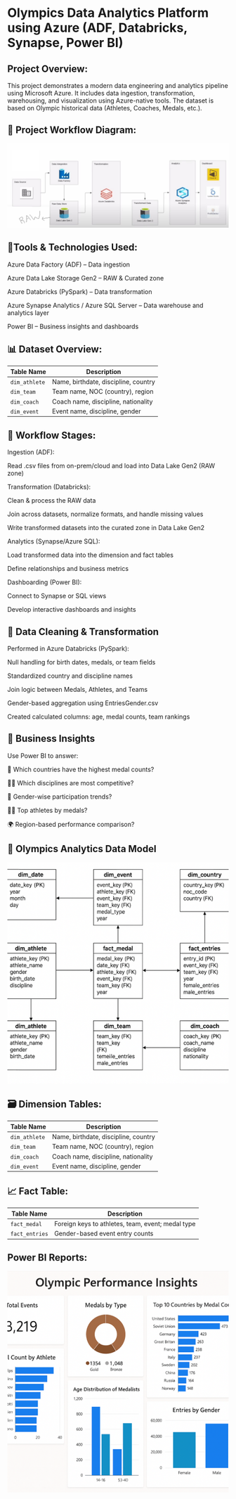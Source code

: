 # Olympics Data Analytics Platform using Azure (ADF, Databricks, Synapse, Power BI)

## Project Overview:

This project demonstrates a modern data engineering and analytics pipeline using Microsoft Azure. It includes data ingestion, transformation, warehousing, and visualization using Azure-native tools. The dataset is based on Olympic historical data (Athletes, Coaches, Medals, etc.).

## 🔄 Project Workflow Diagram:
![Project Workflow Diagram:](Architecture.JPG)

## 🔧Tools & Technologies Used:
Azure Data Factory (ADF) – Data ingestion

Azure Data Lake Storage Gen2 – RAW & Curated zone

Azure Databricks (PySpark) – Data transformation

Azure Synapse Analytics / Azure SQL Server – Data warehouse and analytics layer

Power BI – Business insights and dashboards

## 📊 Dataset Overview:
| Table Name    | Description                          |
| ------------- | ------------------------------------ |
| `dim_athlete` | Name, birthdate, discipline, country |
| `dim_team`    | Team name, NOC (country), region     |
| `dim_coach`   | Coach name, discipline, nationality  |
| `dim_event`   | Event name, discipline, gender       |


## 🔁 Workflow Stages:
Ingestion (ADF):

Read .csv files from on-prem/cloud and load into Data Lake Gen2 (RAW zone)

Transformation (Databricks):

Clean & process the RAW data

Join across datasets, normalize formats, and handle missing values

Write transformed datasets into the curated zone in Data Lake Gen2

Analytics (Synapse/Azure SQL):

Load transformed data into the dimension and fact tables

Define relationships and business metrics

Dashboarding (Power BI):

Connect to Synapse or SQL views

Develop interactive dashboards and insights

## 🧹 Data Cleaning & Transformation
Performed in Azure Databricks (PySpark):

Null handling for birth dates, medals, or team fields

Standardized country and discipline names

Join logic between Medals, Athletes, and Teams

Gender-based aggregation using EntriesGender.csv

Created calculated columns: age, medal counts, team rankings

## 🧠 Business Insights
Use Power BI to answer:

🥇 Which countries have the highest medal counts?

👨‍💻 Which disciplines are most competitive?

🎯 Gender-wise participation trends?

🧑‍🦰 Top athletes by medals?

🌍 Region-based performance comparison?

## 🧱 Olympics Analytics Data Model
   ![Data Model](DML_Diagram.png)

## 🗃️ Dimension Tables:
| Table Name    | Description                          |
| ------------- | ------------------------------------ |
| `dim_athlete` | Name, birthdate, discipline, country |
| `dim_team`    | Team name, NOC (country), region     |
| `dim_coach`   | Coach name, discipline, nationality  |
| `dim_event`   | Event name, discipline, gender       |


## 📈 Fact Table:
| Table Name     | Description                                       |
| -------------- | ------------------------------------------------- |
| `fact_medal`   | Foreign keys to athletes, team, event; medal type |
| `fact_entries` | Gender-based event entry counts                   |

## Power BI Reports:
![Insights](power_bi_reports.png)                          
